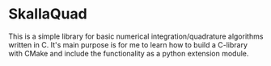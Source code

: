 # SkallaQuad
This is a simple library for basic numerical integration/quadrature algorithms written in C. It's main purpose is for me to learn how to build a C-library with CMake and include the functionality as a python extension module.
